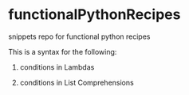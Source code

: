 # functionalPythonRecipes
snippets repo for functional python recipes

This is a syntax for the following:

1. conditions in Lambdas

2. conditions in List Comprehensions

